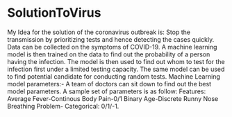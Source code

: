 # SolutionToVirus
My Idea for the solution of the coronavirus outbreak is: Stop the transmission by prioritizing tests and hence detecting the cases quickly. Data can be collected on the symptoms of COVID-19. A machine learning model is then trained on the data to find out the probability of a person having the infection. The model is then used to find out whom to test for the infection first under a limited testing capacity. The same model can be used to find potential candidate for conducting random tests. Machine Learning model parameters:- A team of doctors can sit down to find out the best model parameters. A sample set of parameters is as follow: Features: Average Fever-Continous Body Pain-0/1 Binary Age-Discrete Runny Nose Breathing Problem- Categorical: 0/1/-1.
